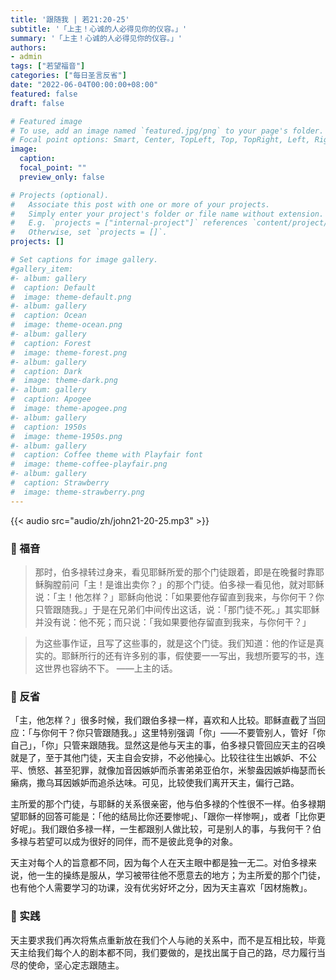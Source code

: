```yaml
---
title: '跟随我 | 若21:20-25'
subtitle: '「上主！心诚的人必得见你的仪容。」'
summary: '「上主！心诚的人必得见你的仪容。」'
authors:
- admin
tags: ["若望福音"]
categories: ["每日圣言反省"]
date: "2022-06-04T00:00:00+08:00"
featured: false
draft: false

# Featured image
# To use, add an image named `featured.jpg/png` to your page's folder.
# Focal point options: Smart, Center, TopLeft, Top, TopRight, Left, Right, BottomLeft, Bottom, BottomRight
image:
  caption:
  focal_point: ""
  preview_only: false

# Projects (optional).
#   Associate this post with one or more of your projects.
#   Simply enter your project's folder or file name without extension.
#   E.g. `projects = ["internal-project"]` references `content/project/deep-learning/index.md`.
#   Otherwise, set `projects = []`.
projects: []

# Set captions for image gallery.
#gallery_item:
#- album: gallery
#  caption: Default
#  image: theme-default.png
#- album: gallery
#  caption: Ocean
#  image: theme-ocean.png
#- album: gallery
#  caption: Forest
#  image: theme-forest.png
#- album: gallery
#  caption: Dark
#  image: theme-dark.png
#- album: gallery
#  caption: Apogee
#  image: theme-apogee.png
#- album: gallery
#  caption: 1950s
#  image: theme-1950s.png
#- album: gallery
#  caption: Coffee theme with Playfair font
#  image: theme-coffee-playfair.png
#- album: gallery
#  caption: Strawberry
#  image: theme-strawberry.png
---
```


{{< audio src="audio/zh/john21-20-25.mp3" >}}

### :love_letter: 福音
> 那时，伯多禄转过身来，看见耶稣所爱的那个门徒跟着，即是在晚餐时靠耶稣胸膛前问「主！是谁出卖你？」的那个门徒。伯多禄一看见他，就对耶稣说：「主！他怎样？」耶稣向他说：「如果要他存留直到我来，与你何干？你只管跟随我。」于是在兄弟们中间传出这话，说：「那门徒不死。」其实耶稣并没有说：他不死；而只说：「我如果要他存留直到我来，与你何干？」

> 为这些事作证，且写了这些事的，就是这个门徒。我们知道：他的作证是真实的。耶稣所行的还有许多别的事，假使要一一写出，我想所要写的书，连这世界也容纳不下。 ——上主的话。

### :speech_balloon: 反省
「主，他怎样？」很多时候，我们跟伯多禄一样，喜欢和人比较。耶稣直截了当回应：「与你何干？你只管跟随我。」这里特别强调「你」——不要管别人，管好「你自己」，「你」只管来跟随我。显然这是他与天主的事，伯多禄只管回应天主的召唤就是了，至于其他门徒，天主自会安排，不必他操心。比较往往生出嫉妒、不公平、愤怒、甚至犯罪，就像加音因嫉妒而杀害弟弟亚伯尔，米黎盎因嫉妒梅瑟而长癞病，撒乌耳因嫉妒而追杀达味。可见，比较使我们离开天主，偏行己路。

主所爱的那个门徒，与耶稣的关系很亲密，他与伯多禄的个性很不一样。伯多禄期望耶稣的回答可能是：「他的结局比你还要惨呢」、「跟你一样惨啊」，或者「比你更好呢」。我们跟伯多禄一样，一生都跟别人做比较，可是别人的事，与我何干？伯多禄与若望可以成为很好的同伴，而不是彼此竞争的对象。

天主对每个人的旨意都不同，因为每个人在天主眼中都是独一无二。对伯多禄来说，他一生的操练是服从，学习被带往他不愿意去的地方；为主所爱的那个门徒，也有他个人需要学习的功课，没有优劣好坏之分，因为天主喜欢「因材施教」。

### :runner: 实践
天主要求我们再次将焦点重新放在我们个人与祂的关系中，而不是互相比较，毕竟天主给我们每个人的剧本都不同，我们要做的，是找出属于自己的路，尽力履行当尽的使命，坚心定志跟随主。
